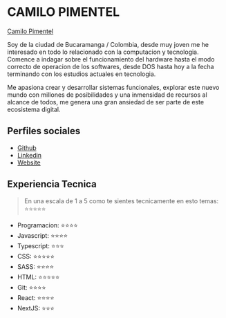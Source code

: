 # CAMILO PIMENTEL

[Camilo Pimentel](https://github.com/makeitrealcamp/top-v25/tree/main/profiles/camilo-pimentel)

Soy de la ciudad de Bucaramanga / Colombia, desde muy joven me he interesado en todo lo relacionado con la computacion y tecnologia. Comence a indagar sobre el funcionamiento del hardware hasta el modo correcto de operacion de los softwares, desde DOS hasta hoy a la fecha terminando con los estudios actuales en tecnologia.

Me apasiona crear y desarrollar sistemas funcionales, explorar este nuevo mundo con millones de posibilidades y una inmensidad de recursos al alcance de todos, me genera una gran ansiedad de ser parte de este ecosistema digital.


## Perfiles sociales

- [Github](https://github.com/cpimentel25)
- [Linkedin](https://www.linkedin.com/in/camilo-pimentel-0a0232217/)
- [Website](https://camilopimentel.com/)

## Experiencia Tecnica
> En una escala de 1 a 5 como te sientes tecnicamente en esto temas:  ⭐️⭐️⭐️⭐️⭐️

- Programacion: ⭐️⭐️⭐️⭐️
- Javascript: ⭐️⭐️⭐️⭐️
- Typescript: ⭐️⭐️⭐️
- CSS: ⭐️⭐️⭐️⭐️⭐️
- SASS: ⭐️⭐️⭐️⭐️
- HTML: ⭐️⭐️⭐️⭐️⭐️
- Git: ⭐️⭐️⭐️⭐️
- React: ⭐️⭐️⭐️⭐️
- NextJS: ⭐️⭐️⭐️
